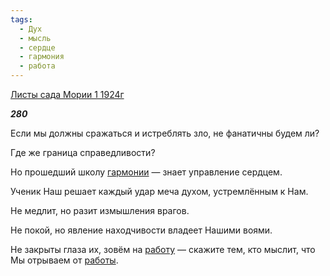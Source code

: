 ```yaml
---
tags:
  - Дух
  - мысль
  - сердце
  - гармония
  - работа
---
```

[Листы сада Мории 1 1924г](https://127.0.0.1:4002/agni/1924)

___280___

Если мы должны сражаться и истреблять зло, не фанатичны будем ли?   

Где же граница справедливости?   

Но прошедший школу [гармонии](../../../tags/#гармония) — знает управление сердцем.   

Ученик Наш решает каждый удар меча духом, устремлённым к Нам.   

Не медлит, но разит измышления врагов.   

Не покой, но явление находчивости владеет Нашими воями.   

Не закрыты глаза их, зовём на [работу](../../../tags/#работа) — скажите тем, кто мыслит, что Мы отрываем от [работы](../../../tags/#работа).   

